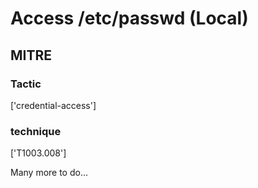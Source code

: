 # Access /etc/passwd (Local)

## MITRE

### Tactic
['credential-access']

### technique
['T1003.008']

Many more to do...
